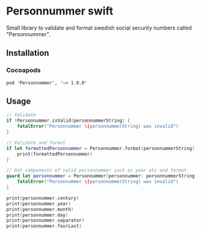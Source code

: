 # Personnummer swift

Small library to validate and format swedish social security numbers called "Personnummer".

## Installation 

### Cocoapods
	
	pod 'Personnummer', '~> 1.0.0'
	
## Usage

```swift
// Validate
if !Personnummer.isValid(personnummerString) {
    fatalError("Personnummer \(personnummerString) was invalid")
}

// Validate and format
if let formattedPersonnummer = Personnummer.format(personnummerString) {
    print(formattedPersonnummer)
}

// Get components of valid personnummer such as year etc and format
guard let personnummer = Personnummer(personnummer: personnummerString) {
    fatalError("Personnummer \(personnummerString) was invalid")
}

print(personnummer.century)
print(personnummer.year)
print(personnummer.month)
print(personnummer.day)
print(personnummer.separator)
print(personnummer.fourLast)
```